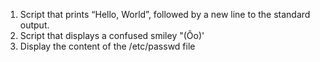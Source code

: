 1. Script that prints “Hello, World”, followed by a new line to the standard output.
2. Script that displays a confused smiley "(Ôo)'
3. Display the content of the /etc/passwd file